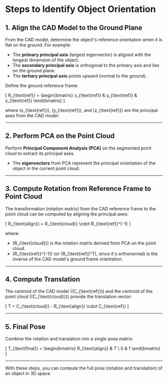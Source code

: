 # Steps to Identify Object Orientation

## 1. Align the CAD Model to the Ground Plane

From the CAD model, determine the object's reference orientation when it is flat on the ground. For example:

- The **primary principal axis** (largest eigenvector) is aligned with the longest dimension of the object.
- The **secondary principal axis** is orthogonal to the primary axis and lies on the ground plane.
- The **tertiary principal axis** points upward (normal to the ground).

Define the ground reference frame:

\[
R_{\text{ref}} =
\begin{bmatrix}
x_{\text{ref}} & y_{\text{ref}} & z_{\text{ref}}
\end{bmatrix}
\]

where \(x_{\text{ref}}\), \(y_{\text{ref}}\), and \(z_{\text{ref}}\) are the principal axes from the CAD model.

---

## 2. Perform PCA on the Point Cloud

Perform **Principal Component Analysis (PCA)** on the segmented point cloud to extract its principal axes.

- The **eigenvectors** from PCA represent the principal orientation of the object in the current point cloud.

---

## 3. Compute Rotation from Reference Frame to Point Cloud

The transformation (rotation matrix) from the CAD reference frame to the point cloud can be computed by aligning the principal axes:

\[
R_{\text{align}} = R_{\text{cloud}} \cdot R_{\text{ref}}^{-1}
\]

where:

- \(R_{\text{cloud}}\) is the rotation matrix derived from PCA on the point cloud.
- \(R_{\text{ref}}^{-1}\) (or \(R_{\text{ref}}^T\), since it's orthonormal) is the inverse of the CAD model's ground frame orientation.

---

## 4. Compute Translation

The centroid of the CAD model (\(C_{\text{ref}}\)) and the centroid of the point cloud (\(C_{\text{cloud}}\)) provide the translation vector:

\[
T = C_{\text{cloud}} - R_{\text{align}} \cdot C_{\text{ref}}
\]

---

## 5. Final Pose

Combine the rotation and translation into a single pose matrix:

\[
T_{\text{final}} =
\begin{bmatrix}
R_{\text{align}} & T \\
0 & 1
\end{bmatrix}
\]

---

With these steps, you can compute the full pose (rotation and translation) of an object in 3D space.
